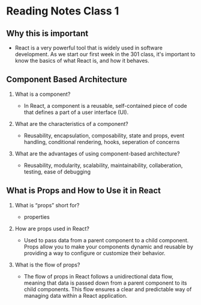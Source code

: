 # Reading Notes Class 1

## Why this is important

* React is a very powerful tool that is widely used in software development. As we start our first week in the 301 class, it's important to know the basics of what React is, and how it behaves.

## Component Based Architecture

1. What is a component?

    * In React, a component is a reusable, self-contained piece of code that defines a part of a user interface (UI).

2. What are the characteristics of a component?

    * Reusability, encapsulation, composability, state and props, event handling, conditional rendering, hooks, seperation of concerns

3. What are the advantages of using component-based architecture?

    * Reusability, modularity, scalability, maintainability, collaberation, testing, ease of debugging

## What is Props and How to Use it in React

1. What is “props” short for?

    * properties

2. How are props used in React?

    * Used to pass data from a parent component to a child component. Props allow you to make your components dynamic and reusable by providing a way to configure or customize their behavior.

3. What is the flow of props?

    * The flow of props in React follows a unidirectional data flow, meaning that data is passed down from a parent component to its child components. This flow ensures a clear and predictable way of managing data within a React application.